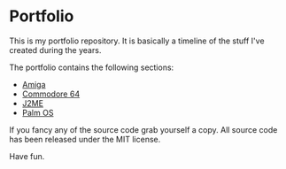 # Portfolio

This is my portfolio repository. It is basically a timeline of the stuff I've created during the years.

The portfolio contains the following sections:

  * [Amiga](amiga/)
  * [Commodore 64](c64/)
  * [J2ME](j2me/)
  * [Palm OS](palmos/)

If you fancy any of the source code grab yourself a copy. All source code has been released under the MIT license.

Have fun.
